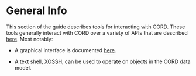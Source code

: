 # General Info

This section of the guide describes tools for interacting with CORD.
These tools generally interact with CORD over a variety of APIs that
are described [here](api.md). Most notably:

* A graphical interface is documented [here](gui.md).

* A text shell, [XOSSH](/xos/dev/xossh.md), can be used to operate on
  objects in the CORD data model.

